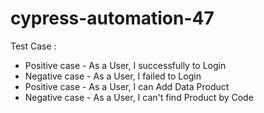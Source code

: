 # cypress-automation-47
Test Case :

- Positive case - As a User, I successfully to Login
- Negative case - As a User, I failed to Login
- Positive case - As a User, I can Add Data Product
- Negative case - As a User, I can't find Product by Code

